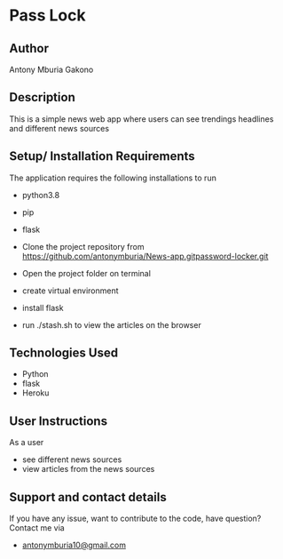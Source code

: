 # Pass Lock


## Author
Antony Mburia Gakono

## Description 
This is a simple news web app where users can see trendings 
headlines and different news sources
## Setup/ Installation Requirements
The application requires the following installations to run
* python3.8
* pip
* flask

* Clone the project repository from https://github.com/antonymburia/News-app.gitpassword-locker.git
* Open the project folder on terminal
* create virtual environment
* install flask
* run ./stash.sh to view the articles on the browser
## Technologies Used
* Python
* flask
* Heroku
## User Instructions 
As a user
* see different news sources
* view articles from the news sources




## Support and contact details 
If you have any issue, want to contribute to the code, have question?
Contact me via
* antonymburia10@gmail.com
